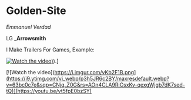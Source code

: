 # Golden-Site
*Emmanuel Verdad*

LG _**Arrowsmith**

I Make Trailers For Games, Example:

[![Watch the video](https://i9.ytimg.com/vi_webp/p3h5JR6c2BY/maxresdefault.webp?v=63bc0c7e&sqp=CNjq_Z0G&rs=AOn4CLA9RiCsxKv-qexgWjgb7dK7sed-tQ))]([https://youtu.be/vt5fpE0bzSY])).]

[![Watch the video](https://i.imgur.com/vKb2F1B.png](https://i9.ytimg.com/vi_webp/p3h5JR6c2BY/maxresdefault.webp?v=63bc0c7e&sqp=CNjq_Z0G&rs=AOn4CLA9RiCsxKv-qexgWjgb7dK7sed-tQ)](https://youtu.be/vt5fpE0bzSY)

